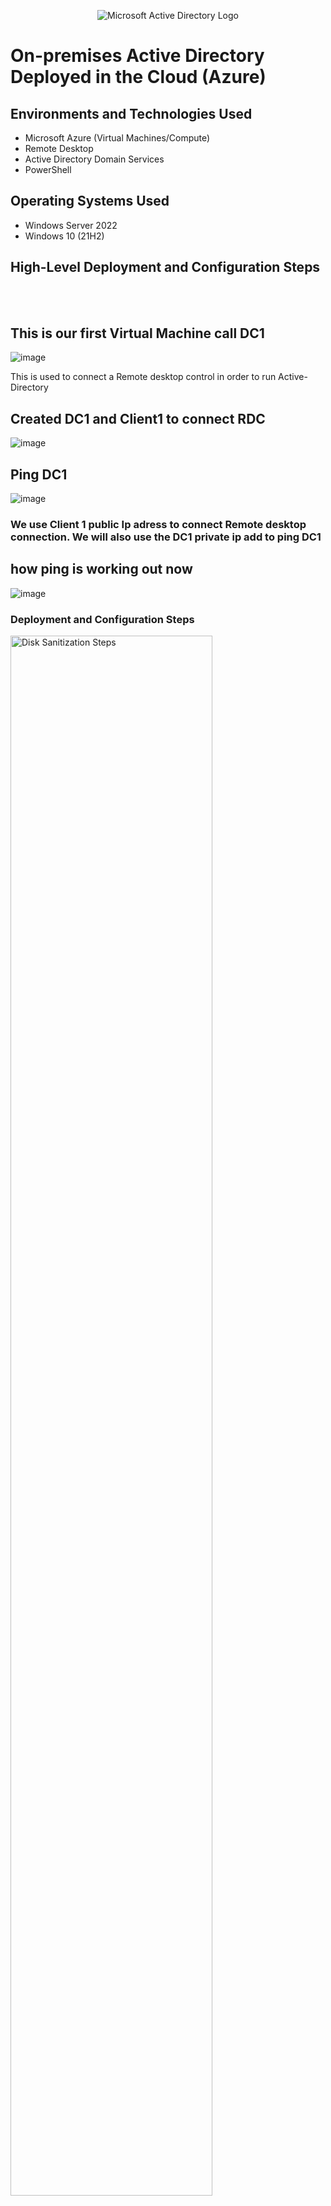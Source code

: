 
<p align="center">
<img src="https://i.imgur.com/pU5A58S.png" alt="Microsoft Active Directory Logo"/>
</p>

<h1>On-premises Active Directory Deployed in the Cloud (Azure)</h1>

<h2>Environments and Technologies Used</h2>

- Microsoft Azure (Virtual Machines/Compute)
- Remote Desktop
- Active Directory Domain Services
- PowerShell

<h2>Operating Systems Used </h2>

- Windows Server 2022
- Windows 10 (21H2)

<h2>High-Level Deployment and Configuration Steps</h2>
<br><br/>
<h2>This is our first Virtual Machine call DC1</h2>

![image](https://github.com/ambrosegriffiths/Configuring-Active-Directory-within-Azure-VMs/assets/167513668/5d62cc1f-53dd-4030-a120-a07f713729f0)

<p>This is used to connect a Remote desktop control in order to run Active-Directory</p>

<h2>Created DC1 and Client1 to connect RDC</h2>

![image](https://github.com/ambrosegriffiths/Configuring-Active-Directory-within-Azure-VMs/assets/167513668/95c26d51-d80f-4916-9ec6-46e9c8a323bb)

<h2>Ping DC1 </h2>

![image](https://github.com/ambrosegriffiths/Configuring-Active-Directory-within-Azure-VMs/assets/167513668/d8436677-f1d7-4900-8b38-3db3c4b6b467)


<h3>We use Client 1 public Ip adress to connect Remote desktop connection. We will also use the DC1 private ip add to ping DC1 </h3>

<h2>how ping is working out now</h2>

![image](https://github.com/ambrosegriffiths/Configuring-Active-Directory-within-Azure-VMs/assets/167513668/f2120751-c6ac-45b7-be14-764f92e0aa80)


<h3>Deployment and Configuration Steps</h3>

<p>
<img src="https://i.imgur.com/DJmEXEB.png" height="80%" width="80%" alt="Disk Sanitization Steps"/>
</p>
<p>
Lorem ipsum dolor sit amet, consectetur adipiscing elit, sed do eiusmod tempor incididunt ut labore et dolore magna aliqua. Ut enim ad minim veniam, quis nostrud exercitation ullamco laboris nisi ut aliquip ex ea commodo consequat. Duis aute irure dolor in reprehenderit in voluptate velit esse cillum dolore eu fugiat nulla pariatur.
</p>
<br />

<p>
<img src="https://i.imgur.com/DJmEXEB.png" height="80%" width="80%" alt="Disk Sanitization Steps"/>
</p>
<p>
Lorem ipsum dolor sit amet, consectetur adipiscing elit, sed do eiusmod tempor incididunt ut labore et dolore magna aliqua. Ut enim ad minim veniam, quis nostrud exercitation ullamco laboris nisi ut aliquip ex ea commodo consequat. Duis aute irure dolor in reprehenderit in voluptate velit esse cillum dolore eu fugiat nulla pariatur.
</p>
<br />

<p>
<img src="https://i.imgur.com/DJmEXEB.png" height="80%" width="80%" alt="Disk Sanitization Steps"/>
</p>
<p>
Lorem ipsum dolor sit amet, consectetur adipiscing elit, sed do eiusmod tempor incididunt ut labore et dolore magna aliqua. Ut enim ad minim veniam, quis nostrud exercitation ullamco laboris nisi ut aliquip ex ea commodo consequat. Duis aute irure dolor in reprehenderit in voluptate velit esse cillum dolore eu fugiat nulla pariatur.
</p>
<br />
